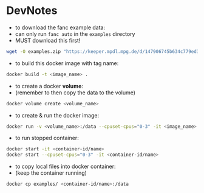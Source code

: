 # DevNotes

- to download the fanc example data:
- can only run `fanc auto` in the `examples` directory
- MUST download this first!

```bash
wget -O examples.zip "https://keeper.mpdl.mpg.de/d/147906745b634c779ed3/files/?p=/examples.zip&dl=1"
```

- to build this docker image with tag name:

```bash
docker build -t <image_name> .
```

- to create a docker **volume**:
- (remember to then copy the data to the volume)

```bash
docker volume create <volume_name>
```

- to create & run the docker image:

```bash
docker run -v <volume_name>:/data --cpuset-cpus="0-3" -it <image_name>
```

- to run stopped container:

```bash
docker start -it <container-id/name>
docker start --cpuset-cpus="0-3" -it <container-id/name>
```

- to copy local files into docker container:
- (keep the container running)

```bash
docker cp examples/ <container-id/name>:/data
```
